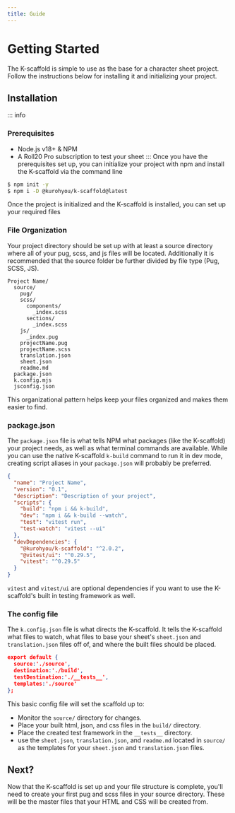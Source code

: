 ```yaml
---
title: Guide
---
```

# Getting Started
The K-scaffold is simple to use as the base for a character sheet project. Follow the instructions below for installing it and initializing your project.
## Installation
::: info
### Prerequisites
- Node.js v18+ & NPM
- A Roll20 Pro subscription to test your sheet
:::
Once you have the prerequisites set up, you can initialize your project with npm and install the K-scaffold via the command line
```sh
$ npm init -y
$ npm i -D @kurohyou/k-scaffold@latest
```
Once the project is initialized and the K-scaffold is installed, you can set up your required files
### File Organization
Your project directory should be set up with at least a source directory where all of your pug, scss, and js files will be located. Additionally it is recommended that the source folder be further divided by file type (Pug, SCSS, JS).
```
Project Name/
  source/
    pug/
    scss/
      components/
        _index.scss
      sections/
        _index.scss
    js/
      _index.pug
    projectName.pug
    projectName.scss
    translation.json
    sheet.json
    readme.md
  package.json
  k.config.mjs
  jsconfig.json
```
This organizational pattern helps keep your files organized and makes them easier to find.
### package.json
The `package.json` file is what tells NPM what packages (like the K-scaffold) your project needs, as well as what terminal commands are available. While you can use the native K-scaffold `k-build` command to run it in dev mode, creating script aliases in your `package.json` will probably be preferred.
```json
{
  "name": "Project Name",
  "version": "0.1",
  "description": "Description of your project",
  "scripts": {
    "build": "npm i && k-build",
    "dev": "npm i && k-build --watch",
    "test": "vitest run",
    "test-watch": "vitest --ui"
  },
  "devDependencies": {
    "@kurohyou/k-scaffold": "^2.0.2",
    "@vitest/ui": "^0.29.5",
    "vitest": "^0.29.5"
  }
}

```
`vitest` and `vitest/ui` are optional dependencies if you want to use the K-scaffold's built in testing framework as well.
### The config file
The `k.config.json` file is what directs the K-scaffold. It tells the K-scaffold what files to watch, what files to base your sheet's `sheet.json` and `translation.json` files off of, and where the built files should be placed. 
```json
export default {
  source:'./source',
  destination:'./build',
  testDestination:'./__tests__',
  templates:'./source'
};
```
This basic config file will set the scaffold up to:
- Monitor the `source/` directory for changes.
- Place your built html, json, and css files in the `build/` directory.
- Place the created test framework in the `__tests__` directory.
- use the `sheet.json`, `translation.json`, and `readme.md` located in `source/` as the templates for your `sheet.json` and `translation.json` files.
## Next?
Now that the K-scaffold is set up and your file structure is complete, you'll need to create your first pug and scss files in your source directory. These will be the master files that your HTML and CSS will be created from.